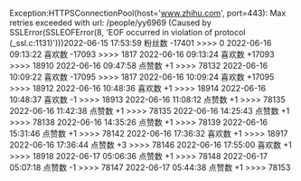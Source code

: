 Exception:HTTPSConnectionPool(host='www.zhihu.com', port=443): Max retries exceeded with url: /people/yy6969 (Caused by SSLError(SSLEOFError(8, 'EOF occurred in violation of protocol (_ssl.c:1131)')))2022-06-15  17:53:59   粉丝数 -17401 >>>> 0
2022-06-16  09:13:22   喜欢数 -17093 >>>> 1817
2022-06-16  09:13:24   喜欢数 +17093 >>>> 18910
2022-06-16  09:47:58   点赞数 +1 >>>> 78132
2022-06-16  10:09:22   喜欢数 -17095 >>>> 1817
2022-06-16  10:09:24   喜欢数 +17095 >>>> 18912
2022-06-16  10:48:36   喜欢数 +1 >>>> 18914
2022-06-16  10:48:37   喜欢数 -1 >>>> 18913
2022-06-16  11:08:12   点赞数 +1 >>>> 78135
2022-06-16  11:42:38   点赞数 +1 >>>> 78135
2022-06-16  14:25:43   点赞数 +1 >>>> 78138
2022-06-16  14:35:26   点赞数 +1 >>>> 78139
2022-06-16  15:31:46   点赞数 +1 >>>> 78142
2022-06-16  17:36:32   喜欢数 +1 >>>> 18917
2022-06-16  17:36:44   点赞数 +3 >>>> 78146
2022-06-16  17:55:00   喜欢数 +1 >>>> 18918
2022-06-17  05:06:36   点赞数 +1 >>>> 78148
2022-06-17  05:07:18   点赞数 -1 >>>> 78147
2022-06-17  05:44:38   点赞数 +1 >>>> 78153
